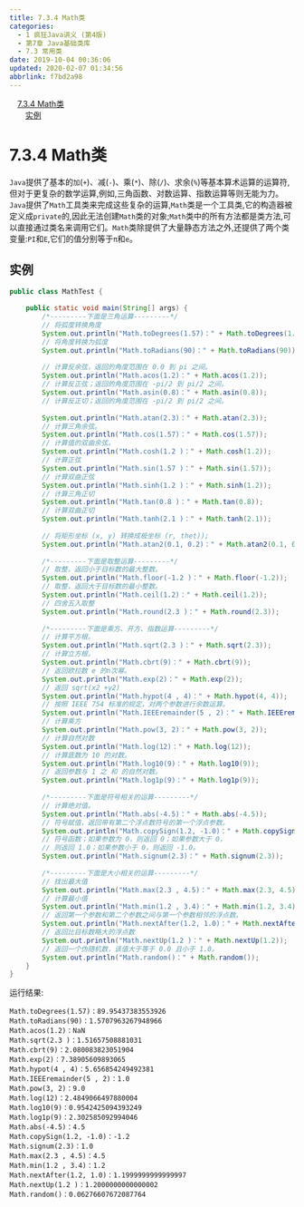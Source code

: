 ```yaml
---
title: 7.3.4 Math类
categories: 
  - 1 疯狂Java讲义 (第4版)
  - 第7章 Java基础类库
  - 7.3 常用类
date: 2019-10-04 00:36:06
updated: 2020-02-07 01:34:56
abbrlink: f7bd2a98
---
```

<div id='my_toc'><a href="/JavaReadingNotes/f7bd2a98/#7-3-4-Math类" class="header_1">7.3.4 Math类</a>&nbsp;<br><a href="/JavaReadingNotes/f7bd2a98/#实例" class="header_2">实例</a>&nbsp;<br></div>
<style>.header_1{margin-left: 1em;}.header_2{margin-left: 2em;}.header_3{margin-left: 3em;}.header_4{margin-left: 4em;}.header_5{margin-left: 5em;}.header_6{margin-left: 6em;}</style>
<!--more-->
<script>if (navigator.platform.search('arm')==-1){document.getElementById('my_toc').style.display = 'none';}var e,p = document.getElementsByTagName('p');while (p.length>0) {e = p[0];e.parentElement.removeChild(e);}</script>

<!--end-->
<!--SSTStart-->
# 7.3.4 Math类 #
`Java`提供了基本的`加`(`+`)、减(`-`)、乘(`*`)、除(`/`)、求余(`%`)等基本算术运算的运算符,但对于更复杂的数学运算,例如,三角函数、对数运算、指数运算等则无能为力。`Java`提供了`Math`工具类来完成这些复杂的运算,`Math`类是一个工具类,它的构造器被定义成`private`的,因此无法创建`Math`类的对象;`Math`类中的所有方法都是类方法,可以直接通过类名来调用它们。`Math`类除提供了大量静态方法之外,还提供了两个类变量:`PI`和`E`,它们的值分别等于`π`和`e`。
<!--SSTStop-->

## 实例 ##
```java
public class MathTest {
    
    public static void main(String[] args) {
        /*---------下面是三角运算---------*/
        // 将弧度转换角度
        System.out.println("Math.toDegrees(1.57)：" + Math.toDegrees(1.57));
        // 将角度转换为弧度
        System.out.println("Math.toRadians(90)：" + Math.toRadians(90));
        
        // 计算反余弦，返回的角度范围在 0.0 到 pi 之间。
        System.out.println("Math.acos(1.2)：" + Math.acos(1.2));
        // 计算反正弦；返回的角度范围在 -pi/2 到 pi/2 之间。
        System.out.println("Math.asin(0.8)：" + Math.asin(0.8));
        // 计算反正切；返回的角度范围在 -pi/2 到 pi/2 之间。
        
        System.out.println("Math.atan(2.3)：" + Math.atan(2.3));
        // 计算三角余弦。
        System.out.println("Math.cos(1.57)：" + Math.cos(1.57));
        // 计算值的双曲余弦。
        System.out.println("Math.cosh(1.2 )：" + Math.cosh(1.2));
        // 计算正弦
        System.out.println("Math.sin(1.57 )：" + Math.sin(1.57));
        // 计算双曲正弦
        System.out.println("Math.sinh(1.2 )：" + Math.sinh(1.2));
        // 计算三角正切
        System.out.println("Math.tan(0.8 )：" + Math.tan(0.8));
        // 计算双曲正切
        System.out.println("Math.tanh(2.1 )：" + Math.tanh(2.1));
        
        // 将矩形坐标 (x, y) 转换成极坐标 (r, thet));
        System.out.println("Math.atan2(0.1, 0.2)：" + Math.atan2(0.1, 0.2));
        
        /*---------下面是取整运算---------*/
        // 取整，返回小于目标数的最大整数。
        System.out.println("Math.floor(-1.2 )：" + Math.floor(-1.2));
        // 取整，返回大于目标数的最小整数。
        System.out.println("Math.ceil(1.2)：" + Math.ceil(1.2));
        // 四舍五入取整
        System.out.println("Math.round(2.3 )：" + Math.round(2.3));
        
        /*---------下面是乘方、开方、指数运算---------*/
        // 计算平方根。
        System.out.println("Math.sqrt(2.3 )：" + Math.sqrt(2.3));
        // 计算立方根。
        System.out.println("Math.cbrt(9)：" + Math.cbrt(9));
        // 返回欧拉数 e 的n次幂。
        System.out.println("Math.exp(2)：" + Math.exp(2));
        // 返回 sqrt(x2 +y2)
        System.out.println("Math.hypot(4 , 4)：" + Math.hypot(4, 4));
        // 按照 IEEE 754 标准的规定，对两个参数进行余数运算。
        System.out.println("Math.IEEEremainder(5 , 2)：" + Math.IEEEremainder(5, 2));
        // 计算乘方
        System.out.println("Math.pow(3, 2)：" + Math.pow(3, 2));
        // 计算自然对数
        System.out.println("Math.log(12)：" + Math.log(12));
        // 计算底数为 10 的对数。
        System.out.println("Math.log10(9)：" + Math.log10(9));
        // 返回参数与 1 之 和 的自然对数。
        System.out.println("Math.log1p(9)：" + Math.log1p(9));
        
        /*---------下面是符号相关的运算---------*/
        // 计算绝对值。
        System.out.println("Math.abs(-4.5)：" + Math.abs(-4.5));
        // 符号赋值，返回带有第二个浮点数符号的第一个浮点参数。
        System.out.println("Math.copySign(1.2, -1.0)：" + Math.copySign(1.2, -1.0));
        // 符号函数；如果参数为 0，则返回 0；如果参数大于 0，
        // 则返回 1.0；如果参数小于 0，则返回 -1.0。
        System.out.println("Math.signum(2.3)：" + Math.signum(2.3));
        
        /*---------下面是大小相关的运算---------*/
        // 找出最大值
        System.out.println("Math.max(2.3 , 4.5)：" + Math.max(2.3, 4.5));
        // 计算最小值
        System.out.println("Math.min(1.2 , 3.4)：" + Math.min(1.2, 3.4));
        // 返回第一个参数和第二个参数之间与第一个参数相邻的浮点数。
        System.out.println("Math.nextAfter(1.2, 1.0)：" + Math.nextAfter(1.2, 1.0));
        // 返回比目标数略大的浮点数
        System.out.println("Math.nextUp(1.2 )：" + Math.nextUp(1.2));
        // 返回一个伪随机数，该值大于等于 0.0 且小于 1.0。
        System.out.println("Math.random()：" + Math.random());
    }
}
```
运行结果:
```
Math.toDegrees(1.57)：89.95437383553926
Math.toRadians(90)：1.5707963267948966  
Math.acos(1.2)：NaN
Math.sqrt(2.3 )：1.51657508881031
Math.cbrt(9)：2.080083823051904
Math.exp(2)：7.38905609893065
Math.hypot(4 , 4)：5.656854249492381
Math.IEEEremainder(5 , 2)：1.0
Math.pow(3, 2)：9.0
Math.log(12)：2.4849066497880004
Math.log10(9)：0.9542425094393249
Math.log1p(9)：2.302585092994046
Math.abs(-4.5)：4.5
Math.copySign(1.2, -1.0)：-1.2
Math.signum(2.3)：1.0
Math.max(2.3 , 4.5)：4.5
Math.min(1.2 , 3.4)：1.2
Math.nextAfter(1.2, 1.0)：1.1999999999999997
Math.nextUp(1.2 )：1.2000000000000002
Math.random()：0.06276607672087764
```


